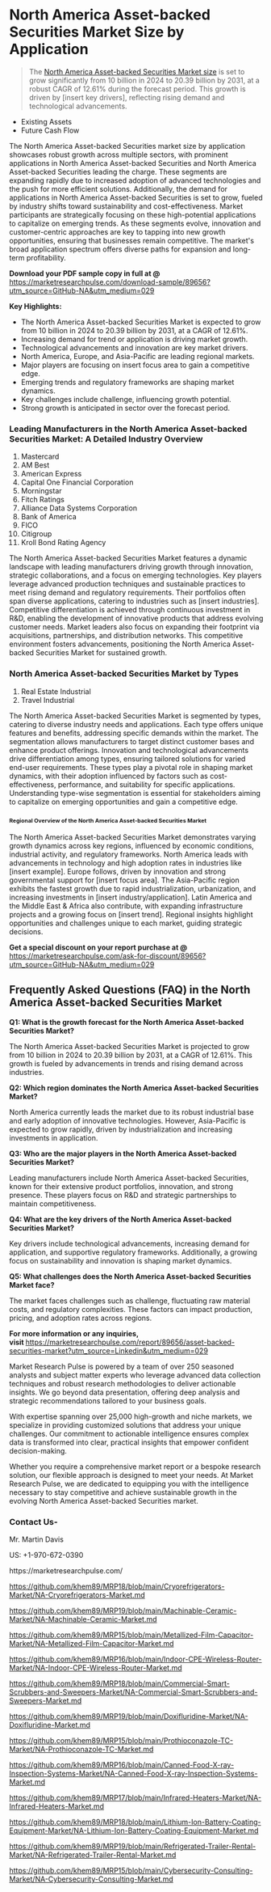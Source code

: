 <h1>North America Asset-backed Securities Market&nbsp;Size by Application</h1><blockquote><p>The <a href="https://marketresearchpulse.com/download-sample/89656?utm_source=GitHub-NA&amp;utm_medium=029">North America Asset-backed Securities Market size</a> is set to grow significantly from 10 billion in 2024 to 20.39 billion by 2031, at a robust CAGR of 12.61% during the forecast period. This growth is driven by [insert key drivers], reflecting rising demand and technological advancements.</p></blockquote><ul><li>Existing Assets <li> Future Cash Flow</li></ul><p>The North America Asset-backed Securities market size by application showcases robust growth across multiple sectors, with prominent applications in North America Asset-backed Securities and North America Asset-backed Securities leading the charge. These segments are expanding rapidly due to increased adoption of advanced technologies and the push for more efficient solutions. Additionally, the demand for applications in North America Asset-backed Securities is set to grow, fueled by industry shifts toward sustainability and cost-effectiveness. Market participants are strategically focusing on these high-potential applications to capitalize on emerging trends. As these segments evolve, innovation and customer-centric approaches are key to tapping into new growth opportunities, ensuring that businesses remain competitive. The market's broad application spectrum offers diverse paths for expansion and long-term profitability.</p><p><strong>Download your PDF sample copy in full at @ </strong><a href="https://marketresearchpulse.com/download-sample/89656?utm_source=GitHub-NA&amp;utm_medium=029">https://marketresearchpulse.com/download-sample/89656?utm_source=GitHub-NA&amp;utm_medium=029</a></p><p><strong>Key Highlights: </strong></p><ul><li>The North America Asset-backed Securities Market is expected to grow from 10 billion in 2024 to 20.39 billion by 2031, at a CAGR of 12.61%.</li><li>Increasing demand for trend or application is driving market growth.</li><li>Technological advancements and innovation are key market drivers.</li><li>North America, Europe, and Asia-Pacific are leading regional markets.</li><li>Major players are focusing on insert focus area to gain a competitive edge.</li><li>Emerging trends and regulatory frameworks are shaping market dynamics.</li><li>Key challenges include challenge, influencing growth potential.</li><li>Strong growth is anticipated in sector over the forecast period.</li></ul><h3>Leading Manufacturers in the North America Asset-backed Securities Market: A Detailed Industry Overview</h3><ol><li>Mastercard</li><li>AM Best</li><li>American Express</li><li>Capital One Financial Corporation</li><li>Morningstar</li><li>Fitch Ratings</li><li>Alliance Data Systems Corporation</li><li>Bank of America</li><li>FICO</li><li>Citigroup</li><li>Kroll Bond Rating Agency</li></ol><div class="flex max-w-full flex-col flex-grow"><div class="min-h-8 text-message flex w-full flex-col items-end gap-2 whitespace-normal break-words [.text-message+&amp;]:mt-5" dir="auto" data-message-author-role="assistant" data-message-id="fd8432e4-4910-450d-b182-61b7bfb0a01f" data-message-model-slug="gpt-4o"><div class="flex w-full flex-col gap-1 empty:hidden first:pt-[3px]"><div class="markdown prose w-full break-words dark:prose-invert light"><p>The North America Asset-backed Securities Market features a dynamic landscape with leading manufacturers driving growth through innovation, strategic collaborations, and a focus on emerging technologies. Key players leverage advanced production techniques and sustainable practices to meet rising demand and regulatory requirements. Their portfolios often span diverse applications, catering to industries such as [insert industries]. Competitive differentiation is achieved through continuous investment in R&amp;D, enabling the development of innovative products that address evolving customer needs. Market leaders also focus on expanding their footprint via acquisitions, partnerships, and distribution networks. This competitive environment fosters advancements, positioning the North America Asset-backed Securities Market for sustained growth.</p></div></div></div></div><h3>North America Asset-backed Securities Market by Types</h3><ol><li>Real Estate Industrial <li> Travel Industrial</li></ol><div class="flex max-w-full flex-col flex-grow"><div class="min-h-8 text-message flex w-full flex-col items-end gap-2 whitespace-normal break-words [.text-message+&amp;]:mt-5" dir="auto" data-message-author-role="assistant" data-message-id="084470be-0bb7-4664-bddf-5156b4f41249" data-message-model-slug="gpt-4o-mini"><div class="flex w-full flex-col gap-1 empty:hidden first:pt-[3px]"><div class="markdown prose w-full break-words dark:prose-invert light"><p>The North America Asset-backed Securities Market is segmented by types, catering to diverse industry needs and applications. Each type offers unique features and benefits, addressing specific demands within the market. The segmentation allows manufacturers to target distinct customer bases and enhance product offerings. Innovation and technological advancements drive differentiation among types, ensuring tailored solutions for varied end-user requirements. These types play a pivotal role in shaping market dynamics, with their adoption influenced by factors such as cost-effectiveness, performance, and suitability for specific applications. Understanding type-wise segmentation is essential for stakeholders aiming to capitalize on emerging opportunities and gain a competitive edge.</p></div></div></div></div><h3><span style="font-size: 11px;">Regional Overview of the North America Asset-backed Securities Market</span></h3><div class="flex max-w-full flex-col flex-grow"><div class="min-h-8 text-message flex w-full flex-col items-end gap-2 whitespace-normal break-words [.text-message+&amp;]:mt-5" dir="auto" data-message-author-role="assistant" data-message-id="e9038762-ce64-4e30-91c9-9bd413514231" data-message-model-slug="gpt-4o-mini"><div class="flex w-full flex-col gap-1 empty:hidden first:pt-[3px]"><div class="markdown prose w-full break-words dark:prose-invert light"><p>The North America Asset-backed Securities Market demonstrates varying growth dynamics across key regions, influenced by economic conditions, industrial activity, and regulatory frameworks. North America leads with advancements in technology and high adoption rates in industries like [insert example]. Europe follows, driven by innovation and strong governmental support for [insert focus area]. The Asia-Pacific region exhibits the fastest growth due to rapid industrialization, urbanization, and increasing investments in [insert industry/application]. Latin America and the Middle East &amp; Africa also contribute, with expanding infrastructure projects and a growing focus on [insert trend]. Regional insights highlight opportunities and challenges unique to each market, guiding strategic decisions.</p></div></div></div></div><p><strong>Get a special discount on your report purchase at @ </strong><a href="https://marketresearchpulse.com/ask-for-discount/89656?utm_source=GitHub-NA&amp;utm_medium=029">https://marketresearchpulse.com/ask-for-discount/89656?utm_source=GitHub-NA&amp;utm_medium=029</a></p><h2>Frequently Asked Questions (FAQ) in the North America Asset-backed Securities Market</h2><p><strong>Q1: What is the growth forecast for the North America Asset-backed Securities Market?</strong></p><p>The North America Asset-backed Securities Market is projected to grow from 10 billion in 2024 to 20.39 billion by 2031, at a CAGR of 12.61%. This growth is fueled by advancements in trends and rising demand across industries.</p><p><strong>Q2: Which region dominates the North America Asset-backed Securities Market?</strong></p><p>North America currently leads the market due to its robust industrial base and early adoption of innovative technologies. However, Asia-Pacific is expected to grow rapidly, driven by industrialization and increasing investments in application.</p><p><strong>Q3: Who are the major players in the North America Asset-backed Securities Market?</strong></p><p>Leading manufacturers include North America Asset-backed Securities, known for their extensive product portfolios, innovation, and strong presence. These players focus on R&amp;D and strategic partnerships to maintain competitiveness.</p><p><strong>Q4: What are the key drivers of the North America Asset-backed Securities Market?</strong></p><p>Key drivers include technological advancements, increasing demand for application, and supportive regulatory frameworks. Additionally, a growing focus on sustainability and innovation is shaping market dynamics.</p><p><strong>Q5: What challenges does the North America Asset-backed Securities Market face?</strong></p><p>The market faces challenges such as challenge, fluctuating raw material costs, and regulatory complexities. These factors can impact production, pricing, and adoption rates across regions.</p><p><strong>For more information or any inquiries, visit&nbsp;</strong><a href="https://marketresearchpulse.com/report/89656/asset-backed-securities-market?utm_source=Linkedin&utm_medium=029">https://marketresearchpulse.com/report/89656/asset-backed-securities-market?utm_source=Linkedin&utm_medium=029</a></p><p>Market Research Pulse is powered by a team of over 250 seasoned analysts and subject matter experts who leverage advanced data collection techniques and robust research methodologies to deliver actionable insights. We go beyond data presentation, offering deep analysis and strategic recommendations tailored to your business goals.</p><p>With expertise spanning over 25,000 high-growth and niche markets, we specialize in providing customized solutions that address your unique challenges. Our commitment to actionable intelligence ensures complex data is transformed into clear, practical insights that empower confident decision-making.</p><p>Whether you require a comprehensive market report or a bespoke research solution, our flexible approach is designed to meet your needs. At Market Research Pulse, we are dedicated to equipping you with the intelligence necessary to stay competitive and achieve sustainable growth in the evolving North America Asset-backed Securities market.</p><h3><strong>Contact Us-</strong></h3><p>Mr. Martin Davis</p><p>US: +1-970-672-0390</p><p>https://marketresearchpulse.com/</p><p><a href="https://github.com/khem89/MRP18/blob/main/Cryorefrigerators-Market/NA-Cryorefrigerators-Market.md">https://github.com/khem89/MRP18/blob/main/Cryorefrigerators-Market/NA-Cryorefrigerators-Market.md</a></p><p><a href="https://github.com/khem89/MRP19/blob/main/Machinable-Ceramic-Market/NA-Machinable-Ceramic-Market.md">https://github.com/khem89/MRP19/blob/main/Machinable-Ceramic-Market/NA-Machinable-Ceramic-Market.md</a></p><p><a href="https://github.com/khem89/MRP15/blob/main/Metallized-Film-Capacitor-Market/NA-Metallized-Film-Capacitor-Market.md">https://github.com/khem89/MRP15/blob/main/Metallized-Film-Capacitor-Market/NA-Metallized-Film-Capacitor-Market.md</a></p><p><a href="https://github.com/khem89/MRP16/blob/main/Indoor-CPE-Wireless-Router-Market/NA-Indoor-CPE-Wireless-Router-Market.md">https://github.com/khem89/MRP16/blob/main/Indoor-CPE-Wireless-Router-Market/NA-Indoor-CPE-Wireless-Router-Market.md</a></p><p><a href="https://github.com/khem89/MRP18/blob/main/Commercial-Smart-Scrubbers-and-Sweepers-Market/NA-Commercial-Smart-Scrubbers-and-Sweepers-Market.md">https://github.com/khem89/MRP18/blob/main/Commercial-Smart-Scrubbers-and-Sweepers-Market/NA-Commercial-Smart-Scrubbers-and-Sweepers-Market.md</a></p><p><a href="https://github.com/khem89/MRP19/blob/main/Doxifluridine-Market/NA-Doxifluridine-Market.md">https://github.com/khem89/MRP19/blob/main/Doxifluridine-Market/NA-Doxifluridine-Market.md</a></p><p><a href="https://github.com/khem89/MRP15/blob/main/Prothioconazole-TC-Market/NA-Prothioconazole-TC-Market.md">https://github.com/khem89/MRP15/blob/main/Prothioconazole-TC-Market/NA-Prothioconazole-TC-Market.md</a></p><p><a href="https://github.com/khem89/MRP16/blob/main/Canned-Food-X-ray-Inspection-Systems-Market/NA-Canned-Food-X-ray-Inspection-Systems-Market.md">https://github.com/khem89/MRP16/blob/main/Canned-Food-X-ray-Inspection-Systems-Market/NA-Canned-Food-X-ray-Inspection-Systems-Market.md</a></p><p><a href="https://github.com/khem89/MRP17/blob/main/Infrared-Heaters-Market/NA-Infrared-Heaters-Market.md">https://github.com/khem89/MRP17/blob/main/Infrared-Heaters-Market/NA-Infrared-Heaters-Market.md</a></p><p><a href="https://github.com/khem89/MRP18/blob/main/Lithium-Ion-Battery-Coating-Equipment-Market/NA-Lithium-Ion-Battery-Coating-Equipment-Market.md">https://github.com/khem89/MRP18/blob/main/Lithium-Ion-Battery-Coating-Equipment-Market/NA-Lithium-Ion-Battery-Coating-Equipment-Market.md</a></p><p><a href="https://github.com/khem89/MRP19/blob/main/Refrigerated-Trailer-Rental-Market/NA-Refrigerated-Trailer-Rental-Market.md">https://github.com/khem89/MRP19/blob/main/Refrigerated-Trailer-Rental-Market/NA-Refrigerated-Trailer-Rental-Market.md</a></p><p><a href="https://github.com/khem89/MRP15/blob/main/Cybersecurity-Consulting-Market/NA-Cybersecurity-Consulting-Market.md">https://github.com/khem89/MRP15/blob/main/Cybersecurity-Consulting-Market/NA-Cybersecurity-Consulting-Market.md</a></p>
